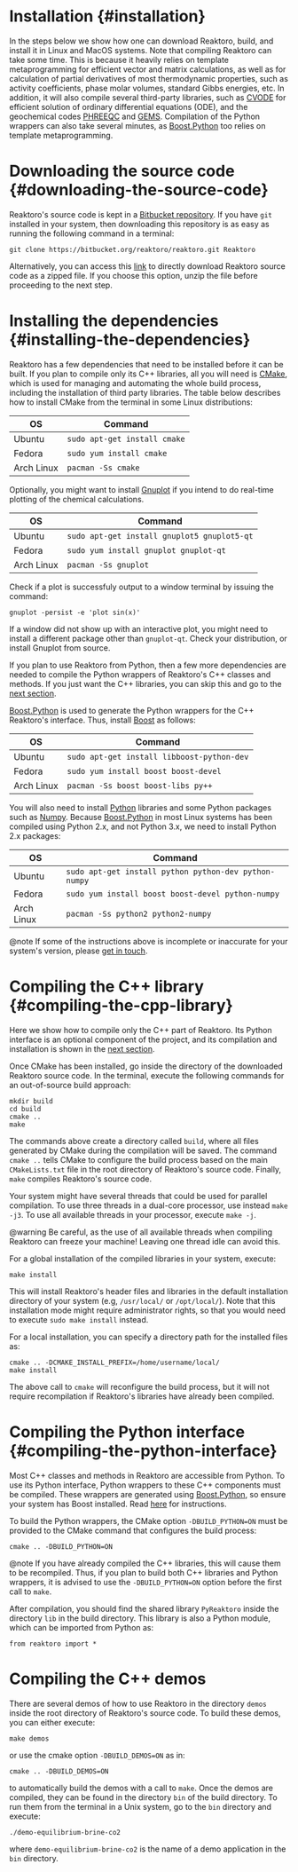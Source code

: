# Installation {#installation}

In the steps below we show how one can download Reaktoro, build, and install it in Linux and MacOS systems. Note that compiling Reaktoro can take some time. This is because it heavily relies on template metaprogramming for efficient vector and matrix calculations, as well as for calculation of partial derivatives of most thermodynamic properties, such as activity coefficients, phase molar volumes, standard Gibbs energies, etc. In addition, it will also compile several third-party libraries, such as [CVODE](https://computation.llnl.gov/casc/sundials/description/description.html#descr_cvode) for efficient solution of ordinary differential equations (ODE), and the geochemical codes [PHREEQC](http://wwwbrr.cr.usgs.gov/projects/GWC_coupled/phreeqc/) and [GEMS](http://gems.web.psi.ch/). Compilation of the Python wrappers can also take several minutes, as [Boost.Python] too relies on template metaprogramming.

# Downloading the source code {#downloading-the-source-code}
Reaktoro's source code is kept in a [Bitbucket repository](https://bitbucket.org/reaktoro/reaktoro). If you have `git` installed in your system, then downloading this repository is as easy as running the following command in a terminal:

~~~{.txt}
git clone https://bitbucket.org/reaktoro/reaktoro.git Reaktoro
~~~

Alternatively, you can access this [link](https://bitbucket.org/reaktoro/reaktoro/get/master.zip) to directly download Reaktoro source code as a zipped file. If you choose this option, unzip the file before proceeding to the next step.

# Installing the dependencies {#installing-the-dependencies}
Reaktoro has a few dependencies that need to be installed before it can be built. If you plan to compile only its C++ libraries, all you will need is [CMake](https://cmake.org/), which is used for managing and automating the whole build process, including the installation of third party libraries. The table below describes how to install CMake from the terminal in some Linux distributions:

| OS | Command
|----|---------
| Ubuntu | `sudo apt-get install cmake`
| Fedora | `sudo yum install cmake`
| Arch Linux | `pacman -Ss cmake`

Optionally, you might want to install [Gnuplot](http://www.gnuplot.info/) if you intend to do real-time plotting of the chemical calculations.

| OS | Command
|----|---------
| Ubuntu | `sudo apt-get install gnuplot5 gnuplot5-qt`
| Fedora | `sudo yum install gnuplot gnuplot-qt`
| Arch Linux | `pacman -Ss gnuplot`

Check if a plot is successfuly output to a window terminal by issuing the command:

~~~{.txt}
gnuplot -persist -e 'plot sin(x)'
~~~

If a window did not show up with an interactive plot, you might need to install a different package other than `gnuplot-qt`. Check your distribution, or install Gnuplot from source.

If you plan to use Reaktoro from Python, then a few more dependencies are needed to compile the Python wrappers of Reaktoro's C++ classes and methods. If you just want the C++ libraries, you can skip this and go to the [next section](#compiling-the-cpp-library).

[Boost.Python] is used to generate the Python wrappers for the C++ Reaktoro's interface. Thus, install [Boost](http://www.boost.org/) as follows:

| OS | Command
|----|---------
| Ubuntu | `sudo apt-get install libboost-python-dev`
| Fedora | `sudo yum install boost boost-devel`
| Arch Linux | `pacman -Ss boost boost-libs py++`

You will also need to install [Python](https://www.python.org/) libraries and some Python packages such as [Numpy](http://www.numpy.org/). Because [Boost.Python] in most Linux systems has been compiled using Python 2.x, and not Python 3.x, we need to install Python 2.x packages:

| OS | Command
|----|---------
| Ubuntu | `sudo apt-get install python python-dev python-numpy`
| Fedora | `sudo yum install boost boost-devel python-numpy`
| Arch Linux | `pacman -Ss python2 python2-numpy`

@note If some of the instructions above is incomplete or inaccurate for your system's version, please [get in touch](mailto:allan.leal@erdw.ethz.ch).

# Compiling the C++ library {#compiling-the-cpp-library}
Here we show how to compile only the C++ part of Reaktoro. Its Python interface is an optional component of the project, and its compilation and installation is shown in the [next section](#compiling-the-python-interface).

Once CMake has been installed, go inside the directory of the downloaded Reaktoro source code. In the terminal, execute the following commands for an out-of-source build approach:

~~~{.txt}
mkdir build
cd build
cmake ..
make
~~~

The commands above create a directory called `build`, where all files generated by CMake during the compilation will be saved. The command `cmake ..` tells CMake to configure the build process based on the main `CMakeLists.txt` file in the root directory of Reaktoro's source code. Finally, `make` compiles Reaktoro's source code.

Your system might have several threads that could be used for parallel compilation. To use three threads in a dual-core processor, use instead `make -j3`. To use all available threads in your processor, execute `make -j`.

@warning Be careful, as the use of all available threads when compiling Reaktoro can freeze your machine! Leaving one thread idle can avoid this.

For a global installation of the compiled libraries in your system, execute:

~~~{.txt}
make install
~~~

This will install Reaktoro's header files and libraries in the default installation directory of your system (e.g, `/usr/local/` or `/opt/local/`). Note that this installation mode might require administrator rights, so that you would need to execute `sudo make install` instead.

For a local installation, you can specify a directory path for the installed files as:

~~~{.txt}
cmake .. -DCMAKE_INSTALL_PREFIX=/home/username/local/
make install
~~~

The above call to `cmake` will reconfigure the build process, but it will not require recompilation if Reaktoro's libraries have already been compiled.

# Compiling the Python interface {#compiling-the-python-interface}
Most C++ classes and methods in Reaktoro are accessible from Python. To use its Python interface, Python wrappers to these C++ components must be compiled. These wrappers are generated using [Boost.Python], so ensure your system has Boost installed. Read [here](#installing-the-dependencies) for instructions.

To build the Python wrappers, the CMake option `-DBUILD_PYTHON=ON` must be provided to the CMake command that configures the build process:

~~~{.txt}
cmake .. -DBUILD_PYTHON=ON
~~~

@note If you have already compiled the C++ libraries, this will cause them to be recompiled. Thus, if you plan to build both C++ libraries and Python wrappers, it is advised to use the `-DBUILD_PYTHON=ON` option before the first call to `make`.

After compilation, you should find the shared library `PyReaktoro` inside the directory `lib` in the build directory. This library is also a Python module, which can be imported from Python as:

~~~{.txt}
from reaktoro import *
~~~

# Compiling the C++ demos
There are several demos of how to use Reaktoro in the directory `demos` inside the root directory of Reaktoro's source code. To build these demos, you can either execute:

~~~{.txt}
make demos
~~~

or use the cmake option `-DBUILD_DEMOS=ON` as in:

~~~{.txt}
cmake .. -DBUILD_DEMOS=ON
~~~

to automatically build the demos with a call to `make`. Once the demos are compiled, they can be found in the directory `bin` of the build directory. To run them from the terminal in a Unix system, go to the `bin` directory and execute:

~~~{.txt}
./demo-equilibrium-brine-co2
~~~

where `demo-equilibrium-brine-co2` is the name of a demo application in the `bin` directory.

[Boost.Python]: http://www.boost.org/doc/libs/1_64_0/libs/python/doc/html/index.html